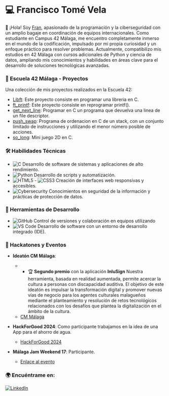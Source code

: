 # 💻 Francisco Tomé Vela

👋 ¡Hola! Soy [Fran](https://github.com/ftomevela), apasionado de la programación y la ciberseguridad con un amplio bagaje en coordinación de equipos internacionales. Como estudiante en Campus 42 Málaga, me encuentro completamente inmerso en el mundo de la codificación, impulsado por mi propia curiosidad y un enfoque práctico para resolver problemas.
Actualmente, compatibilizo mis estudios en 42 Málaga con cursos adicionales de Python y ciencia de datos, ampliando mis conocimientos y habilidades en áreas clave para el desarrollo de soluciones tecnológicas avanzadas. 

### 🏫 Escuela 42 Málaga - Proyectos
Una colección de mis proyectos realizados en la Escuela 42:

- [Libft](https://github.com/ftomevela/libft): Este proyecto consiste en programar una libreria en C.
- [ft_printf](https://github.com/ftomevela/ft_printf): Este proyecto consiste en reprogramar printf().
- [get_next_line](https://github.com/ftomevela/get_next_line): Programar en C un programa que devuelva una linea de un file descriptor.
- [push_swap](https://github.com/ftomevela/push_swap): Programa de ordenacion en C de un stack, con un conjunto limitado de instrucciones y utilizando el menor número posible de acciones.
- [so_long](https://github.com/ftomevela/so_long): Mini juego 2D en C.

### 🛠️ Habilidades Técnicas
- ![C](https://img.shields.io/badge/C-239120?style=flat-square&logo=c) Desarrollo de software de sistemas y aplicaciones de alto rendimiento.
- ![Python](https://img.shields.io/badge/Python-3776AB?style=flat-square&logo=python) Desarrollo de scripts y automatización.
- ![HTML5](https://img.shields.io/badge/HTML5-E34F26?style=flat-square&logo=html5) - ![CSS3](https://img.shields.io/badge/CSS3-1572B6?style=flat-square&logo=css3) Creación de interfaces web responsivas y accesibles.
- ![Cybersecurity](https://img.shields.io/badge/Cybersecurity-2A2B2D?style=flat-square&logo=cybersecurity) Conocimientos en seguridad de la información y prácticas de protección de datos.

### 🧰 Herramientas de Desarrollo

- ![GitHub](https://img.shields.io/badge/GitHub-181717?style=flat-square&logo=github) Control de versiones y colaboración en equipos utilizando
- ![VS Code](https://img.shields.io/badge/VS%20Code-007ACC?style=flat-square&logo=visual-studio-code) Desarrollo de software con un entorno de desarrollo integrado (IDE).

### 🚀 Hackatones y Eventos

- **Ideatón CM Málaga**:
  - - 🏆 **Segundo premio** con la aplicación **InluSign** Nuestra herramienta, basada en realidad aumentada, permite acercar la cultura a personas con discapacidad auditiva.
El objetivo de este ideatón es impulsar la transformación digital y promover nuevas vías de negocio para los agentes culturales malagueños mediante el planteamiento y resolución de retos tecnológicos relacionados con los desafíos que plantea la digitalización en el ámbito de la cultura.
  - [CM Málaga](https://cmmalaga.fycma.com/ideaton-cultura-en-codigo/)
  
- **HackForGood 2024**: Como participante trabajamos en la idea de una App para el ahorro de agua.
  - [HackForGood 2024](https://www.telefonica.es/es/sala-comunicacion/prensa/telefonica-convoca-hackforgood-especial-centenario-en-25-universidades/)
  
- **Málaga Jam Weekend 17**: Participante.
  - [Enlace al evento](https://enlace-al-evento.com)

### 🌍 Encuéntrame en:
[![LinkedIn](https://img.shields.io/badge/LinkedIn-ftomevela-blue?style=flat-square&logo=linkedin&labelColor=blue)](https://www.linkedin.com/in/ftomevela/)





